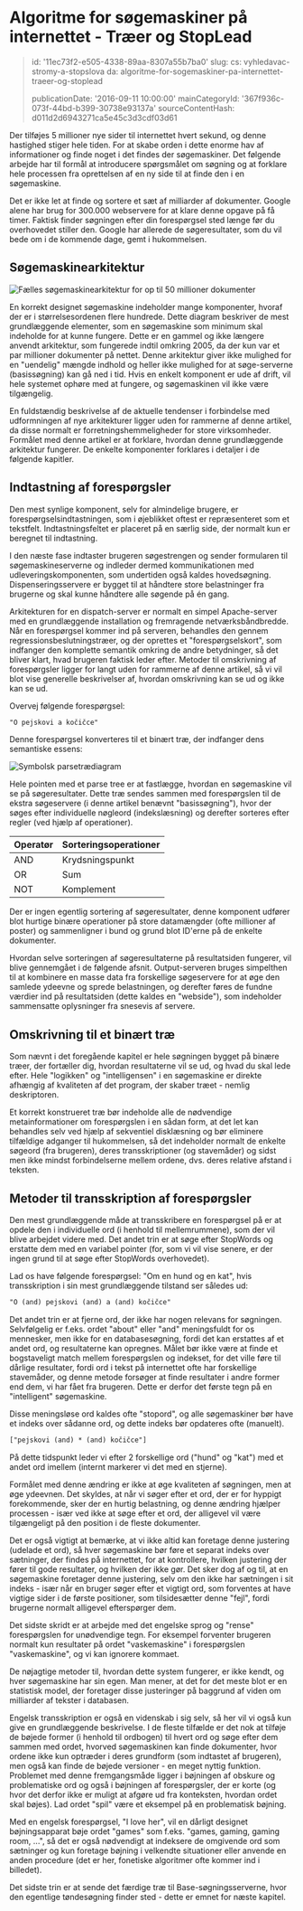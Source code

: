 Algoritme for søgemaskiner på internettet - Træer og StopLead
=============================================================

> id: '11ec73f2-e505-4338-89aa-8307a55b7ba0'
> slug:
> 	cs: vyhledavac-stromy-a-stopslova
> 	da: algoritme-for-sogemaskiner-pa-internettet-traeer-og-stoplead
> 
> publicationDate: '2016-09-11 10:00:00'
> mainCategoryId: '367f936c-073f-44bd-b399-30738e93137a'
> sourceContentHash: d011d2d6943271ca5e45c3d3cdf03d61

Der tilføjes 5 millioner nye sider til internettet hvert sekund, og denne hastighed stiger hele tiden. For at skabe orden i dette enorme hav af informationer og finde noget i det findes der søgemaskiner. Det følgende arbejde har til formål at introducere spørgsmålet om søgning og at forklare hele processen fra oprettelsen af en ny side til at finde den i en søgemaskine.

Det er ikke let at finde og sortere et sæt af milliarder af dokumenter. Google alene har brug for 300.000 webservere for at klare denne opgave på få timer. Faktisk finder søgningen efter din forespørgsel sted længe før du overhovedet stiller den. Google har allerede de søgeresultater, som du vil bede om i de kommende dage, gemt i hukommelsen.

Søgemaskinearkitektur
------------------------

<img src="{$baseUrl}/images/full-text-schema.png" alt="Fælles søgemaskinearkitektur for op til 50 millioner dokumenter" class="w-100 mb-3">

En korrekt designet søgemaskine indeholder mange komponenter, hvoraf der er i størrelsesordenen flere hundrede. Dette diagram beskriver de mest grundlæggende elementer, som en søgemaskine som minimum skal indeholde for at kunne fungere. Dette er en gammel og ikke længere anvendt arkitektur, som fungerede indtil omkring 2005, da der kun var et par millioner dokumenter på nettet. Denne arkitektur giver ikke mulighed for en "uendelig" mængde indhold og heller ikke mulighed for at søge-serverne (basissøgning) kan gå ned i tid. Hvis en enkelt komponent er ude af drift, vil hele systemet ophøre med at fungere, og søgemaskinen vil ikke være tilgængelig.

En fuldstændig beskrivelse af de aktuelle tendenser i forbindelse med udformningen af nye arkitekturer ligger uden for rammerne af denne artikel, da disse normalt er forretningshemmeligheder for store virksomheder. Formålet med denne artikel er at forklare, hvordan denne grundlæggende arkitektur fungerer. De enkelte komponenter forklares i detaljer i de følgende kapitler.

Indtastning af forespørgsler
------------

Den mest synlige komponent, selv for almindelige brugere, er forespørgselsindtastningen, som i øjeblikket oftest er repræsenteret som et tekstfelt. Indtastningsfeltet er placeret på en særlig side, der normalt kun er beregnet til indtastning.

I den næste fase indtaster brugeren søgestrengen og sender formularen til søgemaskineserverne og indleder dermed kommunikationen med udleveringskomponenten, som undertiden også kaldes hovedsøgning. Dispenseringsservere er bygget til at håndtere store belastninger fra brugerne og skal kunne håndtere alle søgende på én gang.

Arkitekturen for en dispatch-server er normalt en simpel Apache-server med en grundlæggende installation og fremragende netværksbåndbredde. Når en forespørgsel kommer ind på serveren, behandles den gennem regressionsbeslutningstræer, og der oprettes et "forespørgselskort", som indfanger den komplette semantik omkring de andre betydninger, så det bliver klart, hvad brugeren faktisk leder efter. Metoder til omskrivning af forespørgsler ligger for langt uden for rammerne af denne artikel, så vi vil blot vise generelle beskrivelser af, hvordan omskrivning kan se ud og ikke kan se ud.

Overvej følgende forespørgsel:

```txt
"O pejskovi a kočičce"
```

Denne forespørgsel konverteres til et binært træ, der indfanger dens semantiske essens:

<img src="{$baseUrl}/images/fulltext-tree.png" alt="Symbolsk parsetrædiagram" class="w-100 mb-3">

Hele pointen med et parse tree er at fastlægge, hvordan en søgemaskine vil se på søgeresultater. Dette træ sendes sammen med forespørgslen til de ekstra søgeservere (i denne artikel benævnt "basissøgning"), hvor der søges efter individuelle nøgleord (indekslæsning) og derefter sorteres efter regler (ved hjælp af operationer).

| Operatør | Sorteringsoperationer |
|----------|------------------
| AND | Krydsningspunkt |
| OR | Sum | Sum |
| NOT | Komplement |

Der er ingen egentlig sortering af søgeresultater, denne komponent udfører blot hurtige binære operationer på store datamængder (ofte millioner af poster) og sammenligner i bund og grund blot ID'erne på de enkelte dokumenter.

Hvordan selve sorteringen af søgeresultaterne på resultatsiden fungerer, vil blive gennemgået i de følgende afsnit. Output-serveren bruges simpelthen til at kombinere en masse data fra forskellige søgeservere for at øge den samlede ydeevne og sprede belastningen, og derefter føres de fundne værdier ind på resultatsiden (dette kaldes en "webside"), som indeholder sammensatte oplysninger fra snesevis af servere.

Omskrivning til et binært træ
-----------------------

Som nævnt i det foregående kapitel er hele søgningen bygget på binære træer, der fortæller dig, hvordan resultaterne vil se ud, og hvad du skal lede efter. Hele "logikken" og "intelligensen" i en søgemaskine er direkte afhængig af kvaliteten af det program, der skaber træet - nemlig deskriptoren.

Et korrekt konstrueret træ bør indeholde alle de nødvendige metainformationer om forespørgslen i en sådan form, at det let kan behandles selv ved hjælp af sekventiel disklæsning og bør eliminere tilfældige adganger til hukommelsen, så det indeholder normalt de enkelte søgeord (fra brugeren), deres transskriptioner (og stavemåder) og sidst men ikke mindst forbindelserne mellem ordene, dvs. deres relative afstand i teksten.

Metoder til transskription af forespørgsler
---------------------

Den mest grundlæggende måde at transskribere en forespørgsel på er at opdele den i individuelle ord (i henhold til mellemrummene), som der vil blive arbejdet videre med. Det andet trin er at søge efter StopWords og erstatte dem med en variabel pointer (for, som vi vil vise senere, er der ingen grund til at søge efter StopWords overhovedet).

Lad os have følgende forespørgsel: "Om en hund og en kat", hvis transskription i sin mest grundlæggende tilstand ser således ud:

```txt
"O (and) pejskovi (and) a (and) kočičce"
```

Det andet trin er at fjerne ord, der ikke har nogen relevans for søgningen. Selvfølgelig er f.eks. ordet "about" eller "and" meningsfuldt for os mennesker, men ikke for en databasesøgning, fordi det kan erstattes af et andet ord, og resultaterne kan opregnes. Målet bør ikke være at finde et bogstaveligt match mellem forespørgslen og indekset, for det ville føre til dårlige resultater, fordi ord i tekst på internettet ofte har forskellige stavemåder, og denne metode forsøger at finde resultater i andre former end dem, vi har fået fra brugeren. Dette er derfor det første tegn på en "intelligent" søgemaskine.

Disse meningsløse ord kaldes ofte "stopord", og alle søgemaskiner bør have et indeks over sådanne ord, og dette indeks bør opdateres ofte (manuelt).

```txt
["pejskovi (and) * (and) kočičce"]
```

På dette tidspunkt leder vi efter 2 forskellige ord ("hund" og "kat") med et andet ord imellem (internt markerer vi det med en stjerne).

Formålet med denne ændring er ikke at øge kvaliteten af søgningen, men at øge ydeevnen. Det skyldes, at når vi søger efter et ord, der er for hyppigt forekommende, sker der en hurtig belastning, og denne ændring hjælper processen - især ved ikke at søge efter et ord, der alligevel vil være tilgængeligt på den position i de fleste dokumenter.

Det er også vigtigt at bemærke, at vi ikke altid kan foretage denne justering (udelade et ord), så hver søgemaskine bør føre et separat indeks over sætninger, der findes på internettet, for at kontrollere, hvilken justering der fører til gode resultater, og hvilken der ikke gør. Det sker dog af og til, at en søgemaskine foretager denne justering, selv om den ikke har sætningen i sit indeks - især når en bruger søger efter et vigtigt ord, som forventes at have vigtige sider i de første positioner, som tilsidesætter denne "fejl", fordi brugerne normalt alligevel efterspørger dem.

Det sidste skridt er at arbejde med det engelske sprog og "rense" forespørgslen for unødvendige tegn. For eksempel forventer brugeren normalt kun resultater på ordet "vaskemaskine" i forespørgslen "vaskemaskine", og vi kan ignorere kommaet.

De nøjagtige metoder til, hvordan dette system fungerer, er ikke kendt, og hver søgemaskine har sin egen. Man mener, at det for det meste blot er en statistisk model, der foretager disse justeringer på baggrund af viden om milliarder af tekster i databasen.

Engelsk transskription er også en videnskab i sig selv, så her vil vi også kun give en grundlæggende beskrivelse. I de fleste tilfælde er det nok at tilføje de bøjede former (i henhold til ordbogen) til hvert ord og søge efter dem sammen med ordet, hvorved søgemaskinen kan finde dokumenter, hvor ordene ikke kun optræder i deres grundform (som indtastet af brugeren), men også kan finde de bøjede versioner - en meget nyttig funktion. Problemet med denne fremgangsmåde ligger i bøjningen af obskure og problematiske ord og også i bøjningen af forespørgsler, der er korte (og hvor det derfor ikke er muligt at afgøre ud fra konteksten, hvordan ordet skal bøjes). Lad ordet "spil" være et eksempel på en problematisk bøjning.

Med en engelsk forespørgsel, "I love her", vil en dårligt designet bøjningsapparat bøje ordet "games" som f.eks. "games, gaming, gaming room, ...", så det er også nødvendigt at indeksere de omgivende ord som sætninger og kun foretage bøjning i velkendte situationer eller anvende en anden procedure (det er her, fonetiske algoritmer ofte kommer ind i billedet).

Det sidste trin er at sende det færdige træ til Base-søgningsserverne, hvor den egentlige tøndesøgning finder sted - dette er emnet for næste kapitel.
